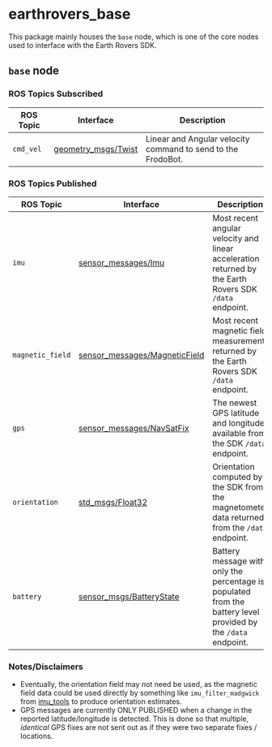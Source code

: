# earthrovers_base
This package mainly houses the `base` node, which is one of the core nodes
used to interface with the Earth Rovers SDK.

## `base` node
### ROS Topics Subscribed

| ROS Topic | Interface | Description |
| --- | --- | --- |
| `cmd_vel` | [geometry_msgs/Twist](https://docs.ros.org/en/noetic/api/geometry_msgs/html/msg/Twist.html) | Linear and Angular velocity command to send to the FrodoBot. |
### ROS Topics Published
| ROS Topic | Interface | Description |
| --- | --- | --- |
| `imu` | [sensor_messages/Imu](https://docs.ros.org/en/noetic/api/sensor_msgs/html/msg/Imu.html) | Most recent angular velocity and linear acceleration returned by the Earth Rovers SDK `/data` endpoint. |
| `magnetic_field` | [sensor_messages/MagneticField](https://docs.ros.org/en/noetic/api/sensor_msgs/html/msg/MagneticField.html) | Most recent magnetic field measurement returned by the Earth Rovers SDK `/data` endpoint. |
| `gps` | [sensor_messages/NavSatFix](https://docs.ros.org/en/noetic/api/sensor_msgs/html/msg/NavSatFix.html) | The newest GPS latitude and longitude available from the SDK `/data` endpoint. |
| `orientation` | [std_msgs/Float32](https://docs.ros.org/en/noetic/api/std_msgs/html/msg/Float32.html) | Orientation computed by the SDK from the magnetometer data returned from the `/data` endpoint. |
| `battery` | [sensor_msgs/BatteryState ](https://docs.ros.org/en/melodic/api/sensor_msgs/html/msg/BatteryState.html) | Battery message with only the percentage is populated from the battery level provided by the `/data` endpoint. |

### Notes/Disclaimers

- Eventually, the orientation field may not need be used, as the magnetic field
  data could be used directly by something like `imu_filter_madgwick` from
  [imu_tools](https://github.com/CCNYRoboticsLab/imu_tools) to produce
  orientation estimates.
- GPS messages are currently ONLY PUBLISHED when a change in the reported
  latitude/longitude is detected. This is done so that multiple, *identical* GPS
  fixes are not sent out as if they were two separate fixes / locations.


